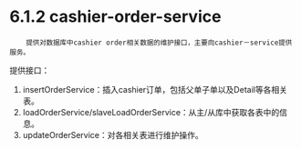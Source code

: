 # 6.1.2 cashier-order-service

        提供对数据库中cashier order相关数据的维护接口，主要向cashier－service提供服务。
        
提供接口：
1. insertOrderService：插入cashier订单，包括父单子单以及Detail等各相关表。
2. loadOrderService/slaveLoadOrderService：从主/从库中获取各表中的信息。
3. updateOrderService：对各相关表进行维护操作。
